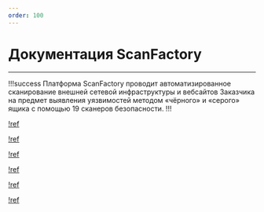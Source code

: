 ```yaml
---
order: 100
---
```


# Документация ScanFactory

____

!!!success
Платформа ScanFactory проводит автоматизированное сканирование внешней сетевой инфраструктуры и вебсайтов Заказчика на предмет выявления уязвимостей методом «чёрного» и «серого» ящика с помощью 19 сканеров безопасности.
!!!

[!ref](./quickstart.md)

[!ref](./technical-overview.md)

[!ref](./scanners.md)

[!ref](./api-documentation.md)

[!ref](./integrations/README.md)

[!ref](./problems.md)
